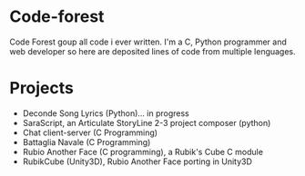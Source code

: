 # Code-forest
Code Forest goup all code i ever written. 
I'm a C, Python programmer and web developer so here are deposited lines of code from multiple lenguages.

# Projects
- Deconde Song Lyrics (Python)... in progress
- SaraScript, an Articulate StoryLine 2-3 project composer (python)
- Chat client-server (C Programming)
- Battaglia Navale (C Programming)
- Rubio Another Face (C programming), a Rubik's Cube C module
- RubikCube (Unity3D), Rubio Another Face porting in Unity3D
